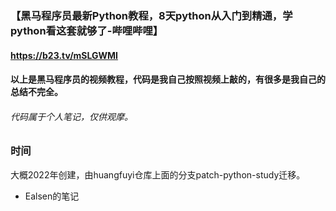 ### 【黑马程序员最新Python教程，8天python从入门到精通，学python看这套就够了-哔哩哔哩】

#### <https://b23.tv/mSLGWMI>

#### 以上是黑马程序员的视频教程，代码是我自己按照视频上敲的，有很多是我自己的总结不完全。

###### 代码属于个人笔记，仅供观摩。

### 时间

大概2022年创建，由huangfuyi仓库上面的分支patch-python-study迁移。



* Ealsen的笔记